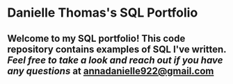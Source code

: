 # Danielle Thomas's SQL Portfolio
## Welcome to my SQL portfolio! This code repository contains examples of SQL I've written. *Feel free to take a look and reach out if you have any questions* at annadanielle922@gmail.com
